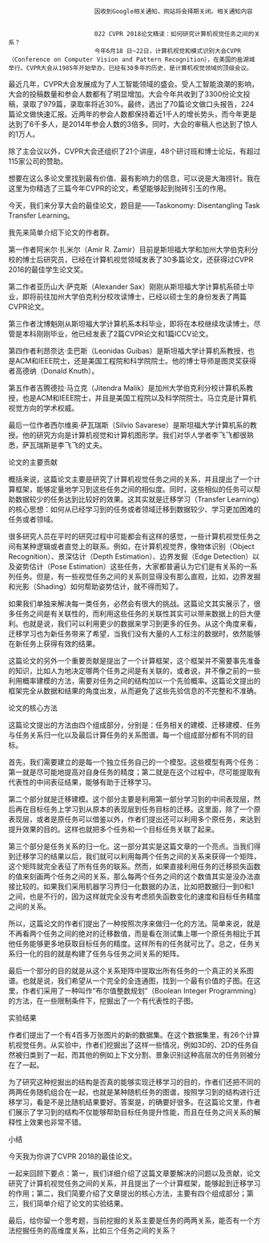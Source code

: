 
                            
                            因收到Google相关通知，网站将会择期关闭。相关通知内容
                            
                            
                            022 CVPR 2018论文精读：如何研究计算机视觉任务之间的关系？
                            今年6月18 日~22日，计算机视觉和模式识别大会CVPR（Conference on Computer Vision and Pattern Recognition），在美国的盐湖城举行。CVPR大会从1985年开始举办，已经有30多年的历史，是计算机视觉领域的顶级会议。

最近几年，CVPR大会发展成为了人工智能领域的盛会。受人工智能浪潮的影响，大会的投稿数量和参会人数都有了明显增加。大会今年共收到了3300份论文投稿，录取了979篇，录取率将近30%。最终，选出了70篇论文做口头报告，224篇论文做快速汇报。近两年的参会人数都保持着近1千人的增长势头，而今年更是达到了6千多人，是2014年参会人数的3倍多。同时，大会的审稿人也达到了惊人的1万人。

除了主会议以外，CVPR大会还组织了21个讲座，48个研讨班和博士论坛，有超过115家公司的赞助。

想要在这么多论文里找到最有价值、最有影响力的信息，可以说是大海捞针。我在这里为你精选了三篇今年CVPR的论文，希望能够起到抛砖引玉的作用。

今天，我们来分享大会的最佳论文，题目是——Taskonomy: Disentangling Task Transfer Learning。

我先来简单介绍下论文的作者群。

第一作者阿米尔·扎米尔（Amir R. Zamir）目前是斯坦福大学和加州大学伯克利分校的博士后研究员，已经在计算机视觉领域发表了30多篇论文，还获得过CVPR 2016的最佳学生论文奖。

第二作者亚历山大·萨克斯（Alexander Sax）刚刚从斯坦福大学计算机系硕士毕业，即将前往加州大学伯克利分校攻读博士，已经以硕士生的身份发表了两篇CVPR论文。

第三作者沈博魁刚从斯坦福大学计算机系本科毕业，即将在本校继续攻读博士。尽管是本科刚刚毕业，他已经发表了2篇CVPR论文和1篇ICCV论文。

第四作者利昂奈达·圭巴斯（Leonidas Guibas）是斯坦福大学计算机系教授，也是ACM和IEEE院士，还是美国工程院和科学院院士。他的博士导师是图灵奖获得者高德纳（Donald Knuth）。

第五作者吉腾德拉·马立克（Jitendra Malik）是加州大学伯克利分校计算机系教授，也是ACM和IEEE院士，并且是美国工程院以及科学院院士。马立克是计算机视觉方向的学术权威。

最后一位作者西尔维奥·萨瓦瑞斯（Silvio Savarese）是斯坦福大学计算机系的教授。他的研究方向是计算机视觉和计算机图形学。我们对华人学者李飞飞都很熟悉，萨瓦瑞斯是李飞飞的丈夫。

论文的主要贡献

概括来说，这篇论文主要是研究了计算机视觉任务之间的关系，并且提出了一个计算框架，能够定量地学习到这些任务之间的相似度。同时，这些相似的任务可以帮助数据较少的任务达到比较好的效果。这其实就是迁移学习（Transfer Learning）的核心思想：如何从已经学习到的任务或者领域迁移到数据较少、学习更加困难的任务或者领域。

很多研究人员在平时的研究过程中可能都会有这样的感觉，一些计算机视觉任务之间有某种逻辑或者直觉上的联系。例如，在计算机视觉界，像物体识别（Object Recognition）、景深估计（Depth Estimation）、边界发掘（Edge Detection）以及姿势估计（Pose Estimation）这些任务，大家都普遍认为它们是有关系的一系列任务。但是，有一些视觉任务之间的关系则显得没有那么直观，比如，边界发掘和光影（Shading）如何帮助姿势估计，就不得而知了。

如果我们单独来解决每一类任务，必然会有很大的挑战。这篇论文其实展示了，很多任务之间是有关联性的，而利用这些任务的关联性其实可以带来数据上的巨大便利。也就是说，我们可以利用更少的数据来学习到更多的任务。从这个角度来看，迁移学习也为新任务带来了希望，当我们没有大量的人工标注的数据时，依然能够在新任务上获得有效的结果。

这篇论文的另外一个重要贡献是提出了一个计算框架，这个框架并不需要事先准备的知识，比如人为地决定哪两个任务之间是有关联的，或者说，并不像之前的一些利用概率建模的方法，需要对任务之间的结构加以一个先验概率。这篇论文提出的框架完全从数据和结果的角度出发，从而避免了这些先验信息的不完整和不准确。

论文的核心方法

这篇论文提出的方法由四个组成部分，分别是：任务相关的建模、迁移建模、任务与任务关系归一化以及最后计算任务的关系图谱。每一个组成部分都有不同的目标。

首先，我们需要建立的是每一个独立任务自己的一个模型。这些模型有两个任务：第一就是尽可能地提高对自身任务的精度；第二就是在这个过程中，尽可能提取有代表性的中间表征结果，能够有助于迁移学习。

第二个部分就是迁移建模。这个部分主要是利用第一部分学习到的中间表现层，然后再在目标任务上学习到从原本的表现层到任务目标的迁移。这里面，除了一个原表现层，或者是原任务可以借鉴以外，作者们提出还可以利用多个原任务，来达到提升效果的目的。这样也就把多个任务和一个目标任务关联了起来。

第三个部分是任务关系的归一化。这一部分其实是这篇文章的一个亮点。当我们得到迁移学习的结果以后，我们就可以利用每两个任务之间的关系来获得一个矩阵，这个矩阵就完全表征了所有任务的联系。然而，如果直接利用任务的迁移损失函数的值来刻画两个任务之间的关系，那么每两个任务之间的这个数值其实是没办法直接比较的。如果我们采用机器学习界归一化数据的办法，比如把数据归一到0和1之间，也是不行的，因为这样就完全没有考虑损失函数变化的速度和目标任务精度之间的关系。

所以，这篇论文的作者们提出了一种按照次序来做归一化的方法。简单来说，就是不再看两个任务之间的绝对的迁移数值，而是看在测试集上哪一个原任务相比于其他任务能够更多地获取目标任务的精度。这样所有的任务就可比了。总之，任务关系归一化的目的就是构建了任务与任务之间关系的矩阵。

最后一个部分的目的就是从这个关系矩阵中提取出所有任务的一个真正的关系图谱。也就是说，我们希望从一个完全的全连通图，找到一个最有价值的子图。在这里，作者们采用了一种叫作“布尔值整数规划”（Boolean Integer Programming）的方法，在一些限制条件下，挖掘出了一个有代表性的子图。

实验结果

作者们提出了一个有4百多万张图片的新的数据集。在这个数据集里，有26个计算机视觉任务。从实验中，作者们挖掘出了这样一些情况，例如3D的、2D的任务自然被归类到了一起，而其他的例如上下文分割、景象识别这种高层次的任务则被分在了一起。

为了研究这种挖掘出的结构是否真的能够实现迁移学习的目的，作者们还把不同的两两任务随机组合在一起，也就是某种随机任务的图谱，按照学习到的结构进行迁移学习，看是不是比随机结果要好。答案是，的确要好很多。在这篇论文里，作者们展示了学习到的结构不仅能够帮助目标任务提升性能，而且在任务之间关系的解释性上效果也非常不错。

小结

今天我为你讲了CVPR 2018的最佳论文。

一起来回顾下要点：第一，我们详细介绍了这篇文章要解决的问题以及贡献，论文研究了计算机视觉任务之间的关系，并且提出了一个计算框架，能够起到迁移学习的作用；第二，我们简要介绍了文章提出的核心方法，主要有四个组成部分；第三，我们简单介绍了论文的实验结果。

最后，给你留一个思考题，当前挖掘的关系主要是任务的两两关系，能否有一个方法挖掘任务的高维度关系，比如三个任务之间的关系？

                        
                        
                            